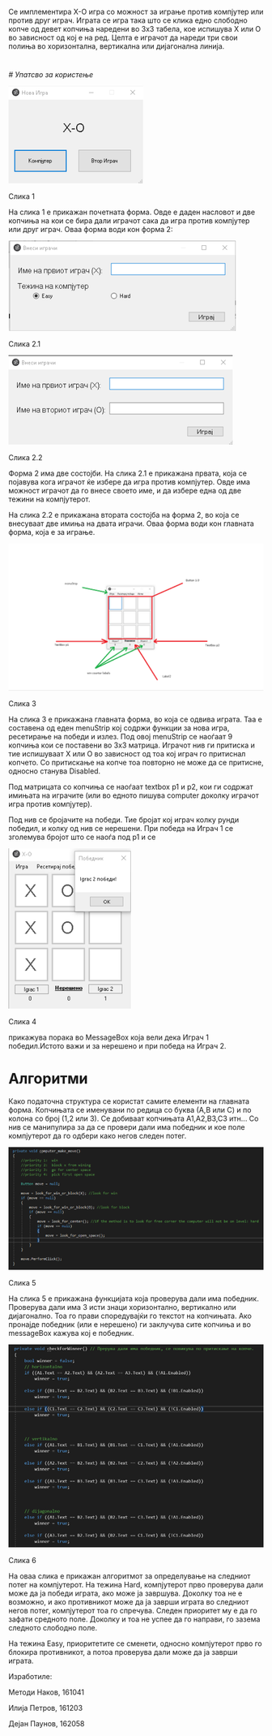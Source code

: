 Се имплементира X-O игра со можност за играње против компјутер или против друг играч. Играта се игра така што се клика едно слободно копче од девет копчиња наредени во 3x3 табела, кое испишува X или O во зависност од кој е на ред. Целта е играчот да нареди три свои полиња во хоризонтална, вертикална или дијагонална линија.

#
_# Упатсво за користење_


 ![alt text](https://github.com/MetodiNakov123/X-O-/blob/master/X-O-/X-O/%D0%9F%D1%80%D0%BE%D0%B7%D0%BE%D1%801.png)
 
 Слика 1
 


На слика 1 е прикажан почетната форма. Овде е даден насловот и две копчиња на кои се бира дали играчот сака да игра против компјутер или друг играч. Оваа форма води кон форма 2:


 ![alt text](https://github.com/MetodiNakov123/X-O-/blob/master/X-O-/X-O/%D0%9F%D1%80%D0%BE%D0%B7%D0%BE%D1%8021.png)

Слика 2.1
 

 ![alt text](https://github.com/MetodiNakov123/X-O-/blob/master/X-O-/X-O/%D0%9F%D1%80%D0%BE%D0%B7%D0%BE%D1%8022.png)

Слика 2.2

 

Форма 2 има две состојби. На слика 2.1 е прикажана првата, која се појавува кога играчот ќе избере да игра против компјутер. Овде има можност играчот да го внесе своето име, и да избере една од две тежини на компјутерот.

На слика 2.2 е прикажана втората состојба на форма 2, во која се внесуваат две имиња на двата играчи.  Оваа форма води кон главната форма, која е за играње.

![alt text](https://github.com/MetodiNakov123/X-O-/blob/master/X-O-/X-O/%D0%9F%D0%B7%D1%80%D0%BE%D0%B7%D0%BE%D1%80%203.png)

Слика 3



На слика 3 е прикажана главната форма, во која се одвива играта. Таа е составена од еден menuStrip кој содржи функции за нова игра, ресетирање на победи и излез. Под овој menuStrip се наоѓаат 9 копчиња кои се поставени во 3x3 матрица. Играчот нив ги притиска и тие испишуваат X или О во зависност од тоа кој играч го притиснал копчето. Со притискање на копче тоа повторно не може да се притисне, односно станува Disabled.

Под матрицата со копчиња се наоѓаат textbox p1 и p2, кои ги содржат имињата на играчите (или во едното пишува computer доколку играчот игра против компјутер).

Под нив се бројачите на победи. Тие бројат кој играч колку рунди победил, и колку од нив се нерешени. При победа на Играч 1 се зголемува бројот што се наоѓа под p1 и се

 ![alt text](https://github.com/MetodiNakov123/X-O-/blob/master/X-O-/X-O/%D0%9F%D1%80%D0%BE%D0%B7%D0%BE%D1%804.png)
 
 Слика 4

 

прикажува порака во MessageBox која вели дека Играч 1 победил.Истото важи и за нерешено и при победа на Играч 2.

#
# Алгоритми



Како податочна структура се користат самите елементи на главната форма. Копчињата се именувани по редица со буква (А,B или C) и по колона со број (1,2 или 3). Се добиваат копчињата A1,A2,B3,C3 итн... Со нив се манипулира за да се провери дали има победник и кое поле компјутерот да го одбери како негов следен потег.

 ![alt text](https://github.com/MetodiNakov123/X-O-/blob/master/X-O-/X-O/prozor5.png)

Слика 5

На слика 5 е прикажана функцијата која проверува дали има победник.  Проверува дали има 3 исти знаци хоризонтално, вертикално или дијагонално. Тоа го прави споредувајќи го текстот на копчињата. Ако пронајде победник (или е нерешено) ги заклучува сите копчиња и во messageBox кажува кој е победник.


 ![alt text](https://github.com/MetodiNakov123/X-O-/blob/master/X-O-/X-O/prozor6.png)

Слика 6


На оваа слика е прикажан алгоритмот за определување на следниот потег на компјутерот. На тежина Hard, компјутерот прво проверува дали може да ја победи играта, ако може ја завршува. Доколку тоа не е возможно, и ако противникот може да ја заврши играта во следниот негов потег, компјутерот тоа го спречува. Следен приоритет му е да го зафати средното поле. Доколку и тоа не успее да го направи, го зазема следното слободно поле.

На тежина Easy, приоритетите се сменети, односно компјутерот прво го блокира противникот, а потоа проверува дали може да ја заврши играта.





Изработиле:

Методи Наков, 161041

Илија Петров, 161203

Дејан Паунов, 162058
